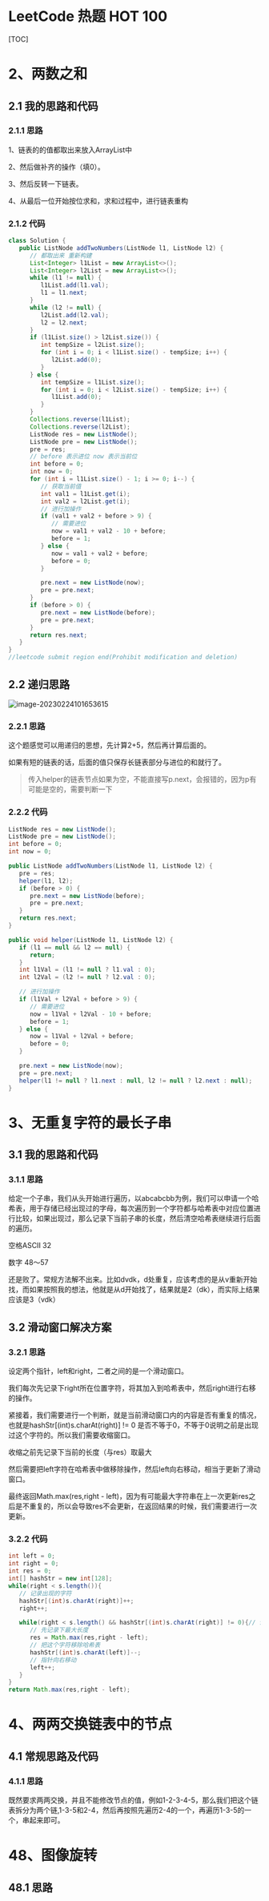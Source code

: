# LeetCode 热题 HOT 100

[TOC]

# 2、两数之和

## 2.1 我的思路和代码

### 2.1.1 思路

1、链表的的值都取出来放入ArrayList中

2、然后做补齐的操作（填0）。

3、然后反转一下链表。

4、从最后一位开始按位求和，求和过程中，进行链表重构

### 2.1.2 代码

```java
class Solution {
   public ListNode addTwoNumbers(ListNode l1, ListNode l2) {
      // 都取出来 重新构建
      List<Integer> l1List = new ArrayList<>();
      List<Integer> l2List = new ArrayList<>();
      while (l1 != null) {
         l1List.add(l1.val);
         l1 = l1.next;
      }
      while (l2 != null) {
         l2List.add(l2.val);
         l2 = l2.next;
      }
      if (l1List.size() > l2List.size()) {
         int tempSize = l2List.size();
         for (int i = 0; i < l1List.size() - tempSize; i++) {
            l2List.add(0);
         }
      } else {
         int tempSize = l1List.size();
         for (int i = 0; i < l2List.size() - tempSize; i++) {
            l1List.add(0);
         }
      }
      Collections.reverse(l1List);
      Collections.reverse(l2List);
      ListNode res = new ListNode();
      ListNode pre = new ListNode();
      pre = res;
      // before 表示进位 now 表示当前位
      int before = 0;
      int now = 0;
      for (int i = l1List.size() - 1; i >= 0; i--) {
         // 获取当前值
         int val1 = l1List.get(i);
         int val2 = l2List.get(i);
         // 进行加操作
         if (val1 + val2 + before > 9) {
            // 需要进位
            now = val1 + val2 - 10 + before;
            before = 1;
         } else {
            now = val1 + val2 + before;
            before = 0;
         }

         pre.next = new ListNode(now);
         pre = pre.next;
      }
      if (before > 0) {
         pre.next = new ListNode(before);
         pre = pre.next;
      }
      return res.next;
   }
}
//leetcode submit region end(Prohibit modification and deletion)
```

## 2.2 递归思路

![image-20230224101653615](pictures/image-20230224101653615.png)



### 2.2.1 思路

这个题感觉可以用递归的思想，先计算2+5，然后再计算后面的。

如果有短的链表的话，后面的值只保存长链表部分与进位的和就行了。

> 传入helper的链表节点如果为空，不能直接写p.next，会报错的，因为p有可能是空的，需要判断一下

### 2.2.2 代码

```java
ListNode res = new ListNode();
ListNode pre = new ListNode();
int before = 0;
int now = 0;

public ListNode addTwoNumbers(ListNode l1, ListNode l2) {
   pre = res;
   helper(l1, l2);
   if (before > 0) {
      pre.next = new ListNode(before);
      pre = pre.next;
   }
   return res.next;
}

public void helper(ListNode l1, ListNode l2) {
   if (l1 == null && l2 == null) {
      return;
   }
   int l1Val = (l1 != null ? l1.val : 0);
   int l2Val = (l2 != null ? l2.val : 0);

   // 进行加操作
   if (l1Val + l2Val + before > 9) {
      // 需要进位
      now = l1Val + l2Val - 10 + before;
      before = 1;
   } else {
      now = l1Val + l2Val + before;
      before = 0;
   }

   pre.next = new ListNode(now);
   pre = pre.next;
   helper(l1 != null ? l1.next : null, l2 != null ? l2.next : null);
}
```

# 3、无重复字符的最长子串

## 3.1 我的思路和代码

### 3.1.1 思路

给定一个子串，我们从头开始进行遍历，以abcabcbb为例，我们可以申请一个哈希表，用于存储已经出现过的字母，每次遍历到一个字符都与哈希表中对应位置进行比较，如果出现过，那么记录下当前子串的长度，然后清空哈希表继续进行后面的遍历。

空格ASCII  32

数字 48～57

还是败了。常规方法解不出来。比如dvdk，d处重复，应该考虑的是从v重新开始找，而如果按照我的想法，他就是从d开始找了，结果就是2（dk），而实际上结果应该是3（vdk）



## 3.2 滑动窗口解决方案

### 3.2.1 思路

设定两个指针，left和right，二者之间的是一个滑动窗口。

我们每次先记录下right所在位置字符，将其加入到哈希表中，然后right进行右移的操作。

紧接着，我们需要进行一个判断，就是当前滑动窗口内的内容是否有重复的情况，也就是hashStr[(int)s.charAt(right)] != 0 是否不等于0，不等于0说明之前是出现过这个字符的。所以我们需要收缩窗口。

收缩之前先记录下当前的长度（与res）取最大

然后需要把left字符在哈希表中做移除操作，然后left向右移动，相当于更新了滑动窗口。

最终返回Math.max(res,right - left)，因为有可能最大字符串在上一次更新res之后是不重复的，所以会导致res不会更新，在返回结果的时候，我们需要进行一次更新。

### 3.2.2 代码

```java
int left = 0;
int right = 0;
int res = 0;
int[] hashStr = new int[128];
while(right < s.length()){
   // 记录出现的字符
   hashStr[(int)s.charAt(right)]++;
   right++;

   while(right < s.length() && hashStr[(int)s.charAt(right)] != 0){// 说明之前出现过这个字符了，需要收缩窗口
      // 先记录下最大长度
      res = Math.max(res,right - left);
      // 把这个字符移除哈希表
      hashStr[(int)s.charAt(left)]--;
      // 指针向右移动
      left++;
   }
}
return Math.max(res,right - left);
```

# 4、两两交换链表中的节点

## 4.1 常规思路及代码

### 4.1.1 思路

既然要求两两交换，并且不能修改节点的值，例如1-2-3-4-5，那么我们把这个链表拆分为两个链,1-3-5和2-4，然后再按照先遍历2-4的一个，再遍历1-3-5的一个，串起来即可。



# 48、图像旋转

## 48.1 思路

